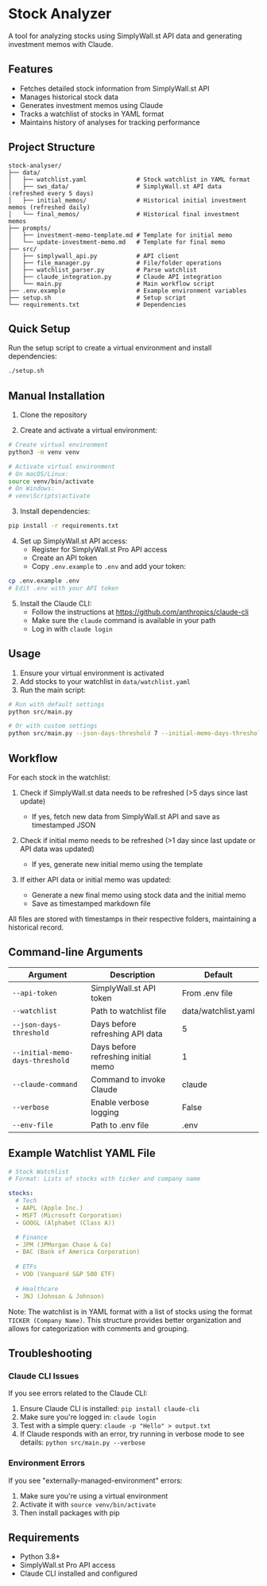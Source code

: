 # Stock Analyzer

A tool for analyzing stocks using SimplyWall.st API data and generating investment memos with Claude.

## Features

- Fetches detailed stock information from SimplyWall.st API
- Manages historical stock data 
- Generates investment memos using Claude
- Tracks a watchlist of stocks in YAML format
- Maintains history of analyses for tracking performance

## Project Structure

```
stock-analyser/
├── data/
│   ├── watchlist.yaml              # Stock watchlist in YAML format
│   ├── sws_data/                   # SimplyWall.st API data (refreshed every 5 days)
│   ├── initial_memos/              # Historical initial investment memos (refreshed daily)
│   └── final_memos/                # Historical final investment memos
├── prompts/
│   ├── investment-memo-template.md # Template for initial memo
│   └── update-investment-memo.md   # Template for final memo
├── src/
│   ├── simplywall_api.py           # API client
│   ├── file_manager.py             # File/folder operations
│   ├── watchlist_parser.py         # Parse watchlist
│   ├── claude_integration.py       # Claude API integration
│   └── main.py                     # Main workflow script
├── .env.example                    # Example environment variables
├── setup.sh                        # Setup script 
└── requirements.txt                # Dependencies
```

## Quick Setup

Run the setup script to create a virtual environment and install dependencies:

```bash
./setup.sh
```

## Manual Installation

1. Clone the repository

2. Create and activate a virtual environment:
```bash
# Create virtual environment
python3 -m venv venv

# Activate virtual environment
# On macOS/Linux:
source venv/bin/activate
# On Windows:
# venv\Scripts\activate
```

3. Install dependencies:
```bash
pip install -r requirements.txt
```

4. Set up SimplyWall.st API access:
   - Register for SimplyWall.st Pro API access
   - Create an API token
   - Copy `.env.example` to `.env` and add your token:

```bash
cp .env.example .env
# Edit .env with your API token
```

5. Install the Claude CLI:
   - Follow the instructions at https://github.com/anthropics/claude-cli
   - Make sure the `claude` command is available in your path
   - Log in with `claude login`

## Usage

1. Ensure your virtual environment is activated
2. Add stocks to your watchlist in `data/watchlist.yaml`
3. Run the main script:

```bash
# Run with default settings
python src/main.py

# Or with custom settings
python src/main.py --json-days-threshold 7 --initial-memo-days-threshold 2 --claude-command "claude" --verbose
```

## Workflow

For each stock in the watchlist:

1. Check if SimplyWall.st data needs to be refreshed (>5 days since last update)
   - If yes, fetch new data from SimplyWall.st API and save as timestamped JSON
   
2. Check if initial memo needs to be refreshed (>1 day since last update or API data was updated)
   - If yes, generate new initial memo using the template
   
3. If either API data or initial memo was updated:
   - Generate a new final memo using stock data and the initial memo
   - Save as timestamped markdown file

All files are stored with timestamps in their respective folders, maintaining a historical record.

## Command-line Arguments

| Argument | Description | Default |
|----------|-------------|---------|
| `--api-token` | SimplyWall.st API token | From .env file |
| `--watchlist` | Path to watchlist file | data/watchlist.yaml |
| `--json-days-threshold` | Days before refreshing API data | 5 |
| `--initial-memo-days-threshold` | Days before refreshing initial memo | 1 |
| `--claude-command` | Command to invoke Claude | claude |
| `--verbose` | Enable verbose logging | False |
| `--env-file` | Path to .env file | .env |

## Example Watchlist YAML File

```yaml
# Stock Watchlist
# Format: Lists of stocks with ticker and company name

stocks:
  # Tech
  - AAPL (Apple Inc.)
  - MSFT (Microsoft Corporation)
  - GOOGL (Alphabet (Class A))

  # Finance
  - JPM (JPMorgan Chase & Co)
  - BAC (Bank of America Corporation)
  
  # ETFs
  - VOO (Vanguard S&P 500 ETF)
  
  # Healthcare
  - JNJ (Johnson & Johnson)
```

Note: The watchlist is in YAML format with a list of stocks using the format `TICKER (Company Name)`. This structure provides better organization and allows for categorization with comments and grouping.

## Troubleshooting

### Claude CLI Issues

If you see errors related to the Claude CLI:

1. Ensure Claude CLI is installed: `pip install claude-cli`
2. Make sure you're logged in: `claude login`
3. Test with a simple query: `claude -p "Hello" > output.txt`
4. If Claude responds with an error, try running in verbose mode to see details: `python src/main.py --verbose`

### Environment Errors

If you see "externally-managed-environment" errors:
1. Make sure you're using a virtual environment
2. Activate it with `source venv/bin/activate`
3. Then install packages with pip

## Requirements

- Python 3.8+
- SimplyWall.st Pro API access
- Claude CLI installed and configured
